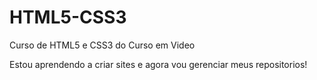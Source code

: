# HTML5-CSS3
 Curso de HTML5 e CSS3 do Curso em Video

Estou aprendendo a criar sites e agora vou gerenciar meus repositorios!
